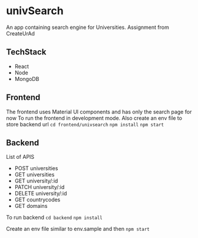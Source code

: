 # univSearch
An app containing search engine for Universities. Assignment  from CreateUrAd

## TechStack
- React
- Node
- MongoDB

## Frontend
The frontend uses Material UI components and has only the search page for now
To run the frontend in development mode. Also create an env file to store backend url
`cd frontend/univsearch`
`npm install`
`npm start`

## Backend
List of APIS

- POST universities
- GET universities
- GET university/:id
- PATCH university/:id
- DELETE university/:id
- GET countrycodes
- GET domains

To run backend
`cd backend`
`npm install`

Create an env file similar to env.sample and then
`npm start`

